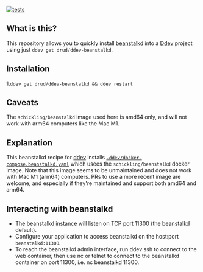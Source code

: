 [![tests](https://github.com/drud/ddev-beanstalkd/actions/workflows/tests.yml/badge.svg)](https://github.com/drud/ddev-beanstalkd/actions/workflows/tests.yml)

## What is this?

This repository allows you to quickly install [beanstalkd](https://beanstalkd.github.io/) into a [Ddev](https://ddev.readthedocs.io) project using just `ddev get drud/ddev-beanstalkd`.

## Installation

1.`ddev get drud/ddev-beanstalkd && ddev restart`

## Caveats

The `schickling/beanstalkd` image used here is amd64 only, and will not work with arm64 computers like the Mac M1.

## Explanation

This beanstalkd recipe for [ddev](https://ddev.readthedocs.io) installs [`.ddev/docker-compose.beanstalkd.yaml`](docker-compose.beanstalkd.yaml) which usees the `schickling/beanstalkd` docker image. Note that this image seems to be unmaintained and does not work with Mac M1 (arm64) computers. PRs to use a more recent image are welcome, and especially if they're maintained and support both amd64 and arm64.

## Interacting with beanstalkd

* The beanstalkd instance will listen on TCP port 11300 (the beanstalkd default).
* Configure your application to access beanstalkd on the host:port `beanstalkd:11300`.
* To reach the beanstalkd admin interface, run ddev ssh to connect to the web container, then use nc or telnet to connect to the beanstalkd container on port 11300, i.e. nc beanstalkd 11300. 
